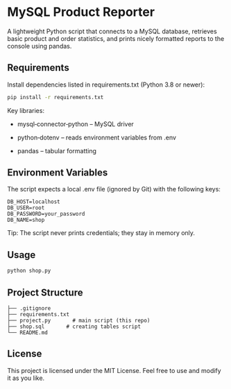 # MySQL Product Reporter

A lightweight Python script that connects to a MySQL database, retrieves basic product and order statistics, and prints nicely formatted reports to the console using pandas.

## Requirements

Install dependencies listed in requirements.txt (Python 3.8 or newer):

```bash
pip install -r requirements.txt
```

Key libraries:

* mysql‑connector‑python – MySQL driver

* python‑dotenv – reads environment variables from .env

* pandas – tabular formatting

## Environment Variables

The script expects a local .env file (ignored by Git) with the following keys:

```
DB_HOST=localhost
DB_USER=root
DB_PASSWORD=your_password
DB_NAME=shop
```

Tip: The script never prints credentials; they stay in memory only.

## Usage

```bash
python shop.py
```

## Project Structure

```
├── .gitignore
├── requirements.txt
├── project.py       # main script (this repo)
├── shop.sql       # creating tables script
└── README.md
```

## License

This project is licensed under the MIT License. Feel free to use and modify it as you like.
